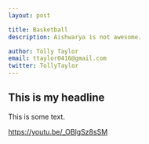 ```yaml
---
layout: post

title: Basketball
description: Aishwarya is not awesome.

author: Tolly Taylor
email: ttaylor0416@gmail.com
twitter: TollyTaylor
---
```


## This is my headline

This is some text.

https://youtu.be/_OBlgSz8sSM
